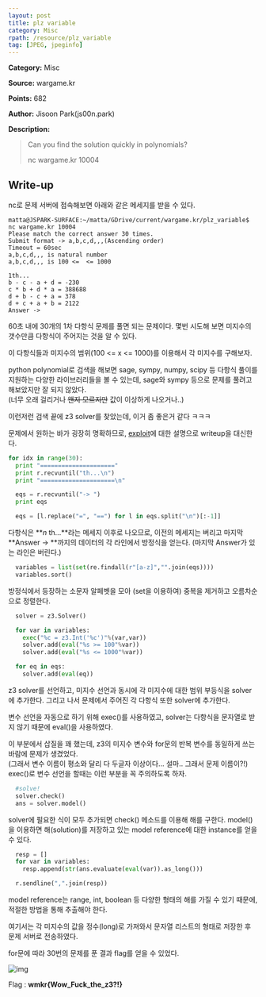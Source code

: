 ```yaml
---
layout: post
title: plz variable
category: Misc
rpath: /resource/plz_variable
tag: [JPEG, jpeginfo] 
---
```


**Category:** Misc

**Source:** wargame.kr

**Points:** 682

**Author:** Jisoon Park(js00n.park)

**Description:** 

> Can you find the solution quickly in polynomials?
> 
> nc wargame.kr 10004

## Write-up

nc로 문제 서버에 접속해보면 아래와 같은 메세지를 받을 수 있다.
```
matta@JSPARK-SURFACE:~/matta/GDrive/current/wargame.kr/plz_variable$ nc wargame.kr 10004
Please match the correct answer 30 times.
Submit format -> a,b,c,d,,,(Ascending order)
Timeout = 60sec
a,b,c,d,,, is natural number
a,b,c,d,,, is 100 <=  <= 1000

1th...
b - c - a + d = -230
c * b + d * a = 388688
d + b - c + a = 378
d + c + a + b = 2122
Answer ->
```

60초 내에 30개의 1차 다항식 문제를 풀면 되는 문제이다. 몇번 시도해 보면 미지수의 갯수만큼 다항식이 주어지는 것을 알 수 있다.

이 다항식들과 미지수의 범위(100 <= x <= 1000)를 이용해서 각 미지수를 구해보자.

python polynomial로 검색을 해보면 sage, sympy, numpy, scipy 등 다항식 풀이를 지원하는 다양한 라이브러리들을 볼 수 있는데, sage와 sympy 등으로 문제를 풀려고 해보았지만 잘 되지 않았다.  
(너무 오래 걸리거나 ~~왠지 모르지만~~ 값이 이상하게 나오거나..)

이런저런 검색 끝에 z3 solver를 찾았는데, 이거 좀 좋은거 같다 ㅋㅋㅋ

문제에서 원하는 바가 굉장히 명확하므로, [exploit](resource/ex.py)에 대한 설명으로 writeup을 대신한다.

```python
for idx in range(30):
  print "====================="
  print r.recvuntil("th...\n")
  print "=====================\n"

  eqs = r.recvuntil("-> ")
  print eqs

  eqs = [l.replace("=", "==") for l in eqs.split("\n")[:-1]]
```

다항식은 **_n_ th...**라는 메세지 이후로 나오므로, 이전의 메세지는 버리고 마지막 **Answer -> **까지의 데이터의 각 라인에서 방정식을 얻는다. (마지막 Answer가 있는 라인은 버린다.)

```python
  variables = list(set(re.findall(r"[a-z]","".join(eqs))))
  variables.sort()
```

방정식에서 등장하는 소문자 알페벳을 모아 (set을 이용하여) 중복을 제거하고 오름차순으로 정렬한다.

```python
  solver = z3.Solver()

  for var in variables:
    exec("%c = z3.Int('%c')"%(var,var))
    solver.add(eval("%s >= 100"%var))
    solver.add(eval("%s <= 1000"%var))

  for eq in eqs:
    solver.add(eval(eq))

```

z3 solver를 선언하고, 미지수 선언과 동시에 각 미지수에 대한 범위 부등식을 solver에 추가한다. 그리고 나서 문제에서 주어진 각 다항식 또한 solver에 추가한다.

변수 선언을 자동으로 하기 위해 exec()를 사용하였고, solver는 다항식을 문자열로 받지 않기 때문에 eval()을 사용하였다.

이 부분에서 삽질을 꽤 했는데, z3의 미지수 변수와 for문의 반복 변수를 동일하게 쓰는 바람에 문제가 생겼었다.  
(그래서 변수 이름이 평소와 달리 다 두글자 이상이다... 설마.. 그래서 문제 이름이?!)  
exec()로 변수 선언을 할때는 이런 부분을 꼭 주의하도록 하자.

```python
  #solve!
  solver.check()
  ans = solver.model()
```

solver에 필요한 식이 모두 추가되면 check() 메소드를 이용해 해를 구한다. model()을 이용하면 해(solution)를 저장하고 있는 model reference에 대한 instance를 얻을 수 있다.

```python
  resp = []
  for var in variables:
    resp.append(str(ans.evaluate(eval(var)).as_long()))

  r.sendline(",".join(resp))
```

model reference는 range, int, boolean 등 다양한 형태의 해를 가질 수 있기 때문에, 적절한 방법을 통해 추출해야 한다.

여기서는 각 미지수의 값을 정수(long)로 가져와서 문자열 리스트의 형태로 저장한 후 문제 서버로 전송하였다.

for문에 따라 30번의 문제를 푼 결과 flag를 얻을 수 있었다.

![img]({{page.rpath|prepend:site.baseurl}}/flag.png)

Flag : **wmkr{Wow_Fuck_the_z3?!}**
